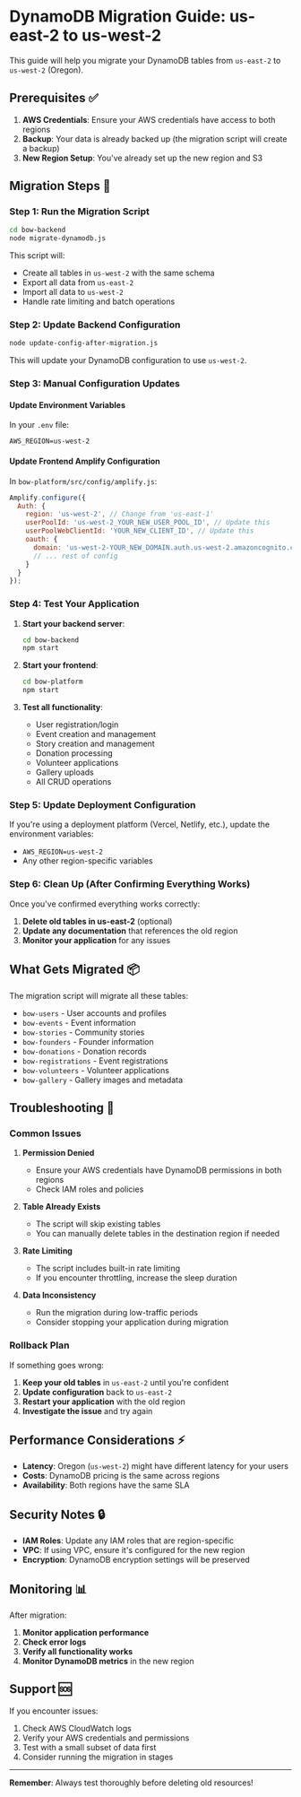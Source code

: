 # DynamoDB Migration Guide: us-east-2 to us-west-2

This guide will help you migrate your DynamoDB tables from `us-east-2` to `us-west-2` (Oregon).

## Prerequisites ✅

1. **AWS Credentials**: Ensure your AWS credentials have access to both regions
2. **Backup**: Your data is already backed up (the migration script will create a backup)
3. **New Region Setup**: You've already set up the new region and S3

## Migration Steps 🚀

### Step 1: Run the Migration Script

```bash
cd bow-backend
node migrate-dynamodb.js
```

This script will:
- Create all tables in `us-west-2` with the same schema
- Export all data from `us-east-2`
- Import all data to `us-west-2`
- Handle rate limiting and batch operations

### Step 2: Update Backend Configuration

```bash
node update-config-after-migration.js
```

This will update your DynamoDB configuration to use `us-west-2`.

### Step 3: Manual Configuration Updates

#### Update Environment Variables
In your `.env` file:
```env
AWS_REGION=us-west-2
```

#### Update Frontend Amplify Configuration
In `bow-platform/src/config/amplify.js`:
```javascript
Amplify.configure({
  Auth: {
    region: 'us-west-2', // Change from 'us-east-1'
    userPoolId: 'us-west-2_YOUR_NEW_USER_POOL_ID', // Update this
    userPoolWebClientId: 'YOUR_NEW_CLIENT_ID', // Update this
    oauth: {
      domain: 'us-west-2-YOUR_NEW_DOMAIN.auth.us-west-2.amazoncognito.com', // Update this
      // ... rest of config
    }
  }
});
```

### Step 4: Test Your Application

1. **Start your backend server**:
   ```bash
   cd bow-backend
   npm start
   ```

2. **Start your frontend**:
   ```bash
   cd bow-platform
   npm start
   ```

3. **Test all functionality**:
   - User registration/login
   - Event creation and management
   - Story creation and management
   - Donation processing
   - Volunteer applications
   - Gallery uploads
   - All CRUD operations

### Step 5: Update Deployment Configuration

If you're using a deployment platform (Vercel, Netlify, etc.), update the environment variables:

- `AWS_REGION=us-west-2`
- Any other region-specific variables

### Step 6: Clean Up (After Confirming Everything Works)

Once you've confirmed everything works correctly:

1. **Delete old tables in us-east-2** (optional)
2. **Update any documentation** that references the old region
3. **Monitor your application** for any issues

## What Gets Migrated 📦

The migration script will migrate all these tables:

- `bow-users` - User accounts and profiles
- `bow-events` - Event information
- `bow-stories` - Community stories
- `bow-founders` - Founder information
- `bow-donations` - Donation records
- `bow-registrations` - Event registrations
- `bow-volunteers` - Volunteer applications
- `bow-gallery` - Gallery images and metadata

## Troubleshooting 🔧

### Common Issues

1. **Permission Denied**
   - Ensure your AWS credentials have DynamoDB permissions in both regions
   - Check IAM roles and policies

2. **Table Already Exists**
   - The script will skip existing tables
   - You can manually delete tables in the destination region if needed

3. **Rate Limiting**
   - The script includes built-in rate limiting
   - If you encounter throttling, increase the sleep duration

4. **Data Inconsistency**
   - Run the migration during low-traffic periods
   - Consider stopping your application during migration

### Rollback Plan

If something goes wrong:

1. **Keep your old tables** in `us-east-2` until you're confident
2. **Update configuration** back to `us-east-2`
3. **Restart your application** with the old region
4. **Investigate the issue** and try again

## Performance Considerations ⚡

- **Latency**: Oregon (`us-west-2`) might have different latency for your users
- **Costs**: DynamoDB pricing is the same across regions
- **Availability**: Both regions have the same SLA

## Security Notes 🔒

- **IAM Roles**: Update any IAM roles that are region-specific
- **VPC**: If using VPC, ensure it's configured for the new region
- **Encryption**: DynamoDB encryption settings will be preserved

## Monitoring 📊

After migration:

1. **Monitor application performance**
2. **Check error logs**
3. **Verify all functionality works**
4. **Monitor DynamoDB metrics** in the new region

## Support 🆘

If you encounter issues:

1. Check AWS CloudWatch logs
2. Verify your AWS credentials and permissions
3. Test with a small subset of data first
4. Consider running the migration in stages

---

**Remember**: Always test thoroughly before deleting old resources! 